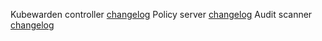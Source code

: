 Kubewarden controller [changelog](https://github.com/kubewarden/kubewarden-controller/releases/tag/v1.10.1)
Policy server [changelog](https://github.com/kubewarden/policy-server/releases/tag/v1.10.0)
Audit scanner [changelog](https://github.com/kubewarden/audit-scanner/releases/tag/v1.10.0)
